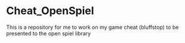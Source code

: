 # Cheat_OpenSpiel
 This is a repository for me to work on my game cheat (bluffstop) to be presented to the open spiel library
